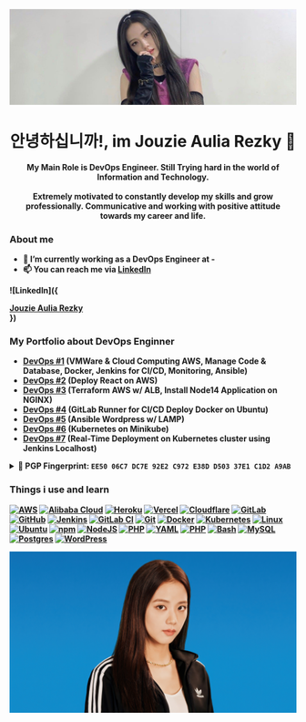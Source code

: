 ![MasterHead](https://github.com/aureezzhenx/aureezzhenx/blob/main/1aa392a609dd832c2b6ba6da0450099b.jpg)
# <div align="center"><b>안녕하십니까!<b>, im Jouzie Aulia Rezky 👋</div>

<div align="center">My Main Role is DevOps Engineer. Still Trying hard in the world of Information and Technology.</div>
<br>
<div align="center">Extremely motivated to constantly develop my skills and grow professionally. Communicative and working with positive attitude towards my career and life.</div>

### About me
- 💼 I’m currently working as a DevOps Engineer at -
- 📫 You can reach me via [LinkedIn](https://www.linkedin.com/in/aureezz/)

![LinkedIn]({<div class="badge-base LI-profile-badge" data-locale="in_ID" data-size="large" data-theme="dark" data-type="HORIZONTAL" data-vanity="aureezz" data-version="v1"><a class="badge-base__link LI-simple-link" href="https://id.linkedin.com/in/aureezz?trk=profile-badge">Jouzie Aulia Rezky</a></div>})

### My Portfolio about DevOps Enginner
- [DevOps #1](https://github.com/aureezzhenx/TaskDevOps) (VMWare & Cloud Computing AWS, Manage Code & Database, Docker, Jenkins for CI/CD, Monitoring, Ansible)
- [DevOps #2](https://github.com/aureezzhenx/Jouzie-Final-Task-Dumbways-Batch-4) (Deploy React on AWS)
- [DevOps #3](https://github.com/aureezzhenx/Folkatech-DevOps-Engineer-Technical-Test) (Terraform AWS w/ ALB, Install Node14 Application on NGINX)
- [DevOps #4](https://github.com/aureezzhenx/gitlab-runner) (GitLab Runner for CI/CD Deploy Docker on Ubuntu)
- [DevOps #5](https://github.com/aureezzhenx/Wordpress-Ansible) (Ansible Wordpress w/ LAMP)
- [DevOps #6](https://github.com/aureezzhenx/kubernetes) (Kubernetes on Minikube)
- [DevOps #7](https://github.com/aureezzhenx/k8s-jenkins-deploy) (Real-Time Deployment on Kubernetes cluster using Jenkins Localhost)

<details>
<summary>🔐 PGP Fingerprint: <code>EE50 06C7 DC7E 92E2 C972 E38D D503 37E1 C1D2 A9AB</code></summary>

```
-----BEGIN PGP PUBLIC KEY BLOCK-----
xjMEZqMbFhYJKwYBBAHaRw8BAQdApmo+eyzlBWHxAh4zSpNQnZZLiqxzZ93I
6TJIoCnb8dLNK0pvdXppZSBBdWxpYSBSZXpreSA8am91emllLmF1cmV6QGdt
YWlsLmNvbT7CjAQQFgoAPgWCZqMbFgQLCQcICZDVAzfhwdKpqwMVCAoEFgAC
AQIZAQKbAwIeARYhBO5QBsfcfpLiyXLjjdUDN+HB0qmrAADb+gD9FrI1iFDw
VTS37YGplrbpcvzPcXAmuX2zpaN3GKS65zoBANo3/RR2PmNriA+70am7yaJ1
hC+WOGO5XX4fIen3rXoNzjgEZqMbFhIKKwYBBAGXVQEFAQEHQF2X2mJkRsiz
Punr5NVfowe1e2mmbHSxeL4XCM60a70vAwEIB8J4BBgWCgAqBYJmoxsWCZDV
AzfhwdKpqwKbDBYhBO5QBsfcfpLiyXLjjdUDN+HB0qmrAACaEwD8CsR1tT8b
qbB1ZnrLva9x3L4+nv/8LFBflcbDQoR77a4BAKso0crnCVTWOrwALfQMiTcP
mT8Ntp6S2iJ2qZC1uzkE
=MtcQ
-----END PGP PUBLIC KEY BLOCK-----
```
</details>

### Things i use and learn
[![AWS](https://img.shields.io/badge/AWS-%23FF9900.svg?logo=amazon-web-services&logoColor=white)](#)
[![Alibaba Cloud](https://img.shields.io/badge/AlibabaCloud-%23FF6701.svg?logo=alibabacloud&logoColor=white)](#)
[![Heroku](https://img.shields.io/badge/Heroku-430098?logo=heroku&logoColor=fffe)](#)
[![Vercel](https://img.shields.io/badge/Vercel-%23000000.svg?logo=vercel&logoColor=white)](#)
[![Cloudflare](https://img.shields.io/badge/Cloudflare-F38020?logo=Cloudflare&logoColor=white)](#)
[![GitLab](https://img.shields.io/badge/GitLab-FC6D26?logo=gitlab&logoColor=fff)](#)
[![GitHub](https://img.shields.io/badge/GitHub-%23121011.svg?logo=github&logoColor=white)](#)
[![Jenkins](https://img.shields.io/badge/Jenkins-D24939?logo=jenkins&logoColor=white)](#)
[![GitLab CI](https://img.shields.io/badge/GitLab%20CI-FC6D26?logo=gitlab&logoColor=fff)](#)
[![Git](https://img.shields.io/badge/Git-F05032?logo=git&logoColor=fff)](#)
[![Docker](https://img.shields.io/badge/Docker-2496ED?logo=docker&logoColor=fff)](#)
[![Kubernetes](https://img.shields.io/badge/kubernetes-%23326ce5.svg?logo=kubernetes&logoColor=white)](#)
[![Linux](https://img.shields.io/badge/Linux-FCC624?logo=linux&logoColor=black)](#)
[![Ubuntu](https://img.shields.io/badge/Ubuntu-E95420?logo=ubuntu&logoColor=white)](#)
[![npm](https://img.shields.io/badge/npm-CB3837?logo=npm&logoColor=fff)](#)
[![NodeJS](https://img.shields.io/badge/Node.js-6DA55F?logo=node.js&logoColor=white)](#)
[![PHP](https://img.shields.io/badge/php-%23777BB4.svg?&logo=php&logoColor=white)](#)
[![YAML](https://img.shields.io/badge/YAML-CB171E?logo=yaml&logoColor=fff)](#)
[![PHP](https://img.shields.io/badge/php-%23777BB4.svg?&logo=php&logoColor=white)](#)
[![Bash](https://img.shields.io/badge/Bash-4EAA25?logo=gnubash&logoColor=fff)](#)
[![MySQL](https://img.shields.io/badge/MySQL-4479A1?logo=mysql&logoColor=fff)](#)
[![Postgres](https://img.shields.io/badge/Postgres-%23316192.svg?logo=postgresql&logoColor=white)](#)
[![WordPress](https://img.shields.io/badge/WordPress-%2321759B.svg?logo=wordpress&logoColor=white)](#)



![alt text](https://github.com/aureezzhenx/aureezzhenx/blob/main/jisoo-blackpink-adidas-photoshoot-uhdpaper.com-4K-6.1731.jpg)
